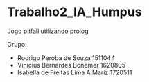 # Trabalho2_IA_Humpus
 Jogo pitfall utilizando prolog

Grupo:

- Rodrigo Peroba de Souza 1511044
- Vinicius Bernardes Bonemer 1620805
- Isabella de Freitas Lima A Mariz 1720511
